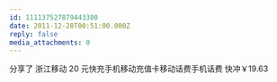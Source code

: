 ```yaml
---
id: 111137527879443380
date: 2011-12-28T00:51:00.000Z
reply: false
media_attachments: 0
---
```


分享了 浙江移动 20 元快充手机移动充值卡移动话费手机话费 快冲￥19.63 ​​​​

